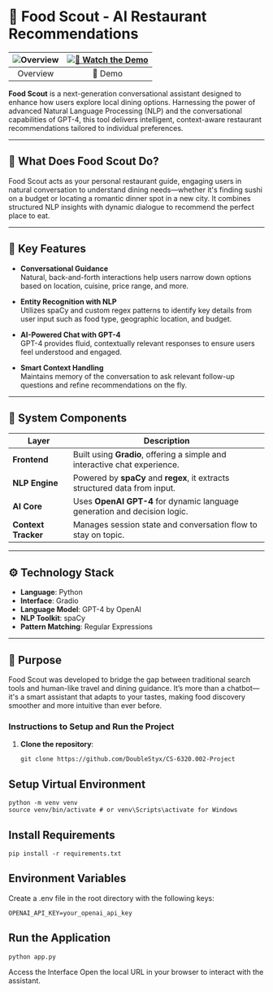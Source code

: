 # 🍴 Food Scout - AI Restaurant Recommendations

| ![Overview](https://github.com/kylpou578/CS-6320-Project/images/overview.png?raw=true) | [![🎥 Watch the Demo](https://img.youtube.com/vi/LN-ezKCvtKs/0.jpg)](https://www.youtube.com/watch?v=LN-ezKCvtKs) |
|:---------------------------------------------------------------------------------------------------:|:------------------------------------------------------------------------------------------------------------:|
| Overview                                                                                           | 🎥 Demo                                                                                                       |

**Food Scout** is a next-generation conversational assistant designed to enhance how users explore local dining options. Harnessing the power of advanced Natural Language Processing (NLP) and the conversational capabilities of GPT-4, this tool delivers intelligent, context-aware restaurant recommendations tailored to individual preferences.

---

## 🎯 What Does Food Scout Do?

Food Scout acts as your personal restaurant guide, engaging users in natural conversation to understand dining needs—whether it's finding sushi on a budget or locating a romantic dinner spot in a new city. It combines structured NLP insights with dynamic dialogue to recommend the perfect place to eat.

---

## 🧠 Key Features

- **Conversational Guidance**  
  Natural, back-and-forth interactions help users narrow down options based on location, cuisine, price range, and more.

- **Entity Recognition with NLP**  
  Utilizes spaCy and custom regex patterns to identify key details from user input such as food type, geographic location, and budget.

- **AI-Powered Chat with GPT-4**  
  GPT-4 provides fluid, contextually relevant responses to ensure users feel understood and engaged.

- **Smart Context Handling**  
  Maintains memory of the conversation to ask relevant follow-up questions and refine recommendations on the fly.

---

## 🧩 System Components

| Layer          | Description                                                                 |
|----------------|-----------------------------------------------------------------------------|
| **Frontend**   | Built using **Gradio**, offering a simple and interactive chat experience.  |
| **NLP Engine** | Powered by **spaCy** and **regex**, it extracts structured data from input. |
| **AI Core**    | Uses **OpenAI GPT-4** for dynamic language generation and decision logic.    |
| **Context Tracker** | Manages session state and conversation flow to stay on topic.         |

---

## ⚙️ Technology Stack

- **Language**: Python  
- **Interface**: Gradio  
- **Language Model**: GPT-4 by OpenAI  
- **NLP Toolkit**: spaCy  
- **Pattern Matching**: Regular Expressions

---

## 🚀 Purpose

Food Scout was developed to bridge the gap between traditional search tools and human-like travel and dining guidance. It’s more than a chatbot—it's a smart assistant that adapts to your tastes, making food discovery smoother and more intuitive than ever before.


### Instructions to Setup and Run the Project
1. **Clone the repository**:
   ```
   git clone https://github.com/DoubleStyx/CS-6320.002-Project
   
## Setup Virtual Environment
```
python -m venv venv
source venv/bin/activate # or venv\Scripts\activate for Windows
```

## Install Requirements
```
pip install -r requirements.txt
```
## Environment Variables
Create a .env file in the root directory with the following keys:
```
OPENAI_API_KEY=your_openai_api_key
```
## Run the Application
```
python app.py
```
Access the Interface
Open the local URL in your browser to interact with the assistant.